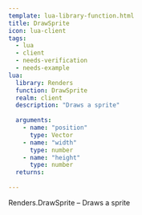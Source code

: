 ```yaml
---
template: lua-library-function.html
title: DrawSprite
icon: lua-client
tags:
  - lua
  - client
  - needs-verification
  - needs-example
lua:
  library: Renders
  function: DrawSprite
  realm: client
  description: "Draws a sprite"
  
  arguments:
    - name: "position"
      type: Vector
    - name: "width"
      type: number
    - name: "height"
      type: number
  returns:
    
---
```


<div class="lua__search__keywords">
Renders.DrawSprite &#x2013; Draws a sprite
</div>
